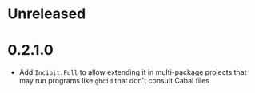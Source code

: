 # Unreleased

# 0.2.1.0

* Add `Incipit.Full` to allow extending it in multi-package projects that may run programs like `ghcid` that don't
  consult Cabal files
